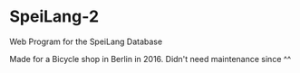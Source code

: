 # SpeiLang-2

Web Program for the SpeiLang Database

Made for a Bicycle shop in Berlin in 2016. Didn't need maintenance since ^^
